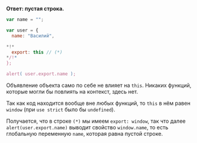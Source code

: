 **Ответ: пустая строка.**

```js run
var name = "";

var user = {
  name: "Василий",

*!*
  export: this // (*)
*/!*
};

alert( user.export.name );
```

Объявление объекта само по себе не влияет на `this`. Никаких функций, которые могли бы повлиять на контекст, здесь нет.

Так как код находится вообще вне любых функций, то `this` в нём равен `window` (при `use strict` было бы `undefined`).

Получается, что в строке `(*)` мы имеем `export: window`, так что далее `alert(user.export.name)` выводит свойство `window.name`, то есть глобальную переменную `name`, которая равна пустой строке.
